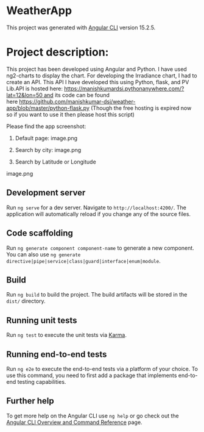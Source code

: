 # WeatherApp

This project was generated with [Angular CLI](https://github.com/angular/angular-cli) version 15.2.5.

# Project description:
This project has been developed using Angular and Python. I have used ng2-charts to display the chart. For developing the Irradiance chart, I had to create an API. This API I have developed this using Python, flask, and PV Lib.API is hosted here: https://manishkumardsi.pythonanywhere.com/?lat=12&lon=50 and its code can be found here https://github.com/manishkumar-dsi/weather-app/blob/master/python-flask.py (Though the free hosting is expired now so if you want to use it then please host this script)

Please find the app screenshot:

1) Default page:
image.png

2) Search by city:
image.png

3) Search by Latitude or Longitude

image.png

## Development server

Run `ng serve` for a dev server. Navigate to `http://localhost:4200/`. The application will automatically reload if you change any of the source files.

## Code scaffolding

Run `ng generate component component-name` to generate a new component. You can also use `ng generate directive|pipe|service|class|guard|interface|enum|module`.

## Build

Run `ng build` to build the project. The build artifacts will be stored in the `dist/` directory.

## Running unit tests

Run `ng test` to execute the unit tests via [Karma](https://karma-runner.github.io).

## Running end-to-end tests

Run `ng e2e` to execute the end-to-end tests via a platform of your choice. To use this command, you need to first add a package that implements end-to-end testing capabilities.

## Further help

To get more help on the Angular CLI use `ng help` or go check out the [Angular CLI Overview and Command Reference](https://angular.io/cli) page.
